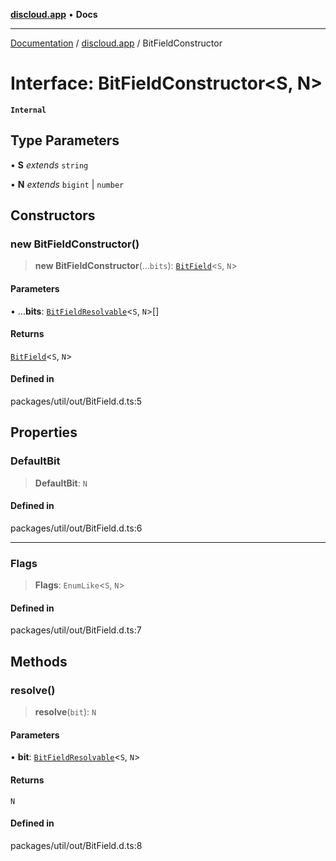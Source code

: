 [**discloud.app**](../README.md) • **Docs**

***

[Documentation](../../packages.md) / [discloud.app](../README.md) / BitFieldConstructor

# Interface: BitFieldConstructor\<S, N\>

**`Internal`**

## Type Parameters

• **S** *extends* `string`

• **N** *extends* `bigint` \| `number`

## Constructors

### new BitFieldConstructor()

> **new BitFieldConstructor**(...`bits`): [`BitField`](../classes/BitField.md)\<`S`, `N`\>

#### Parameters

• ...**bits**: [`BitFieldResolvable`](../type-aliases/BitFieldResolvable.md)\<`S`, `N`\>[]

#### Returns

[`BitField`](../classes/BitField.md)\<`S`, `N`\>

#### Defined in

packages/util/out/BitField.d.ts:5

## Properties

### DefaultBit

> **DefaultBit**: `N`

#### Defined in

packages/util/out/BitField.d.ts:6

***

### Flags

> **Flags**: `EnumLike`\<`S`, `N`\>

#### Defined in

packages/util/out/BitField.d.ts:7

## Methods

### resolve()

> **resolve**(`bit`): `N`

#### Parameters

• **bit**: [`BitFieldResolvable`](../type-aliases/BitFieldResolvable.md)\<`S`, `N`\>

#### Returns

`N`

#### Defined in

packages/util/out/BitField.d.ts:8
